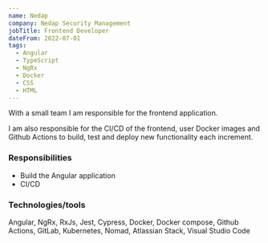 ```yaml
---
name: Nedap
company: Nedap Security Management
jobTitle: Frontend Developer
dateFrom: 2022-07-01
tags:
  - Angular
  - TypeScript
  - NgRx
  - Docker
  - CSS
  - HTML
---
```


With a small team I am responsible for the frontend application. 

I am also responsible for the CI/CD of the frontend, user Docker images and Github Actions to build, test and deploy new functionality each increment.

### Responsibilities

- Build the Angular application
- CI/CD

### Technologies/tools

Angular, NgRx, RxJs, Jest, Cypress, Docker, Docker compose, Github Actions, GitLab, Kubernetes, Nomad, Atlassian Stack, Visual Studio Code
